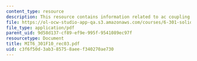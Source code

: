 ```yaml
---
content_type: resource
description: This resource contains information related to ac coupling.
file: https://ol-ocw-studio-app-qa.s3.amazonaws.com/courses/6-301-solid-state-circuits-fall-2010/c3f6f50d3ab385758aeef340270ae730_MIT6_301F10_rec03.pdf
file_type: application/pdf
parent_uid: 9d58d137-cf89-ef9e-995f-9541089ec97f
resourcetype: Document
title: MIT6_301F10_rec03.pdf
uid: c3f6f50d-3ab3-8575-8aee-f340270ae730
---
```

